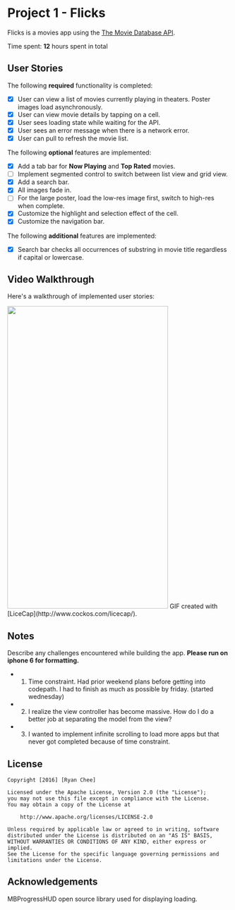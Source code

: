 # Project 1 - Flicks

Flicks is a movies app using the [The Movie Database API](http://docs.themoviedb.apiary.io/#).

Time spent: **12** hours spent in total

## User Stories

The following **required** functionality is completed:

- [X] User can view a list of movies currently playing in theaters. Poster images load asynchronously.
- [X] User can view movie details by tapping on a cell.
- [X] User sees loading state while waiting for the API.
- [X] User sees an error message when there is a network error.
- [X] User can pull to refresh the movie list.

The following **optional** features are implemented:

- [X] Add a tab bar for **Now Playing** and **Top Rated** movies.
- [ ] Implement segmented control to switch between list view and grid view.
- [X] Add a search bar.
- [X] All images fade in.
- [ ] For the large poster, load the low-res image first, switch to high-res when complete.
- [X] Customize the highlight and selection effect of the cell.
- [X] Customize the navigation bar.

The following **additional** features are implemented:

- [X] Search bar checks all occurrences of substring in movie title regardless
  if capital or lowercase.

## Video Walkthrough

Here's a walkthrough of implemented user stories:

<img src="https://i.imgur.com/1AcVPLW.gif" style="width: 364px; height: 686px;">
GIF created with [LiceCap](http://www.cockos.com/licecap/).

## Notes

Describe any challenges encountered while building the app.
**Please run on iphone 6 for formatting.**
- 1. Time constraint. Had prior weekend plans before getting into codepath. I had to finish as much as possible by friday. (started wednesday)
- 2. I realize the view controller has become massive. How do I do a better job
     at separating the model from the view?
- 3. I wanted to implement infinite scrolling to load more apps but that never
     got completed because of time constraint.


## License

    Copyright [2016] [Ryan Chee]

    Licensed under the Apache License, Version 2.0 (the "License");
    you may not use this file except in compliance with the License.
    You may obtain a copy of the License at

        http://www.apache.org/licenses/LICENSE-2.0

    Unless required by applicable law or agreed to in writing, software
    distributed under the License is distributed on an "AS IS" BASIS,
    WITHOUT WARRANTIES OR CONDITIONS OF ANY KIND, either express or implied.
    See the License for the specific language governing permissions and
    limitations under the License.

## Acknowledgements

   MBProgressHUD open source library used for displaying loading. 
